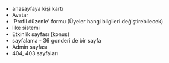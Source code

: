 - anasayfaya kişi kartı
- Avatar
- 'Profil düzenle' formu (Üyeler hangi bilgileri değiştirebilecek)
- like sistemi
- Etkinlik sayfası (konuş)
- sayfalama - 36 gonderi de bir sayfa
- Admin sayfası
- 404, 403 sayfaları